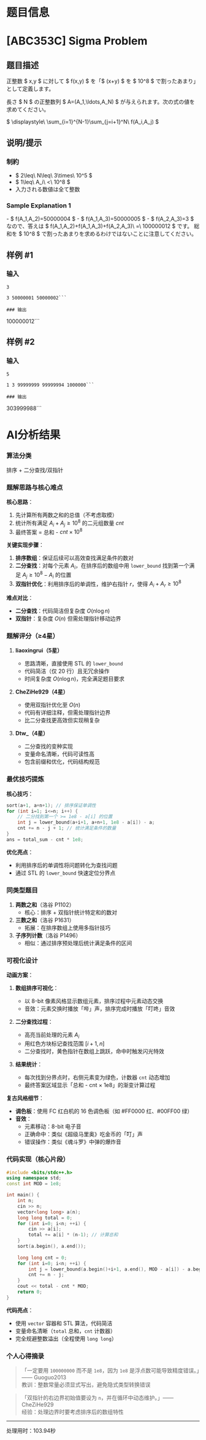 # 题目信息

# [ABC353C] Sigma Problem

## 题目描述

[problemUrl]: https://atcoder.jp/contests/abc353/tasks/abc353_c

正整数 $ x,y $ に対して $ f(x,y) $ を「$ (x+y) $ を $ 10^8 $ で割ったあまり」として定義します。

長さ $ N $ の正整数列 $ A=(A_1,\ldots,A_N) $ が与えられます。次の式の値を求めてください。

$ \displaystyle\ \sum_{i=1}^{N-1}\sum_{j=i+1}^N\ f(A_i,A_j) $

## 说明/提示

### 制約

- $ 2\leq\ N\leq\ 3\times\ 10^5 $
- $ 1\leq\ A_i\ <\ 10^8 $
- 入力される数値は全て整数
 
### Sample Explanation 1

\- $ f(A_1,A_2)=50000004 $ - $ f(A_1,A_3)=50000005 $ - $ f(A_2,A_3)=3 $ なので、答えは $ f(A_1,A_2)+f(A_1,A_3)+f(A_2,A_3)\ =\ 100000012 $ です。 総和を $ 10^8 $ で割ったあまりを求めるわけではないことに注意してください。

## 样例 #1

### 输入

```
3

3 50000001 50000002```

### 输出

```
100000012```

## 样例 #2

### 输入

```
5

1 3 99999999 99999994 1000000```

### 输出

```
303999988```

# AI分析结果



### 算法分类  
排序 + 二分查找/双指针

### 题解思路与核心难点  
**核心思路**：  
1. 先计算所有两数之和的总值（不考虑取模）  
2. 统计所有满足 $A_i + A_j \geq 10^8$ 的二元组数量 $cnt$  
3. 最终答案 = 总和 - $cnt \times 10^8$  

**关键实现步骤**：  
1. **排序数组**：保证后续可以高效查找满足条件的数对  
2. **二分查找**：对每个元素 $A_i$，在排序后的数组中用 `lower_bound` 找到第一个满足 $A_j \geq 10^8 - A_i$ 的位置  
3. **双指针优化**：利用排序后的单调性，维护右指针 $r$，使得 $A_i + A_r \geq 10^8$  

**难点对比**：  
- **二分查找**：代码简洁但复杂度 $O(n \log n)$  
- **双指针**：复杂度 $O(n)$ 但需处理指针移动边界  

### 题解评分（≥4星）  
1. **liaoxingrui（5星）**  
   - 思路清晰，直接使用 STL 的 `lower_bound`  
   - 代码简洁（仅 20 行）且无冗余操作  
   - 时间复杂度 $O(n \log n)$，完全满足题目要求  

2. **CheZiHe929（4星）**  
   - 使用双指针优化至 $O(n)$  
   - 代码有详细注释，但需处理指针边界  
   - 比二分查找更高效但实现稍复杂  

3. **Dtw_（4星）**  
   - 二分查找的变种实现  
   - 变量命名清晰，代码可读性高  
   - 包含前缀和优化，代码结构规范  

### 最优技巧提炼  
**核心技巧**：  
```cpp
sort(a+1, a+n+1); // 排序保证单调性
for (int i=1; i<=n; i++) {
    // 二分找到第一个 >= 1e8 - a[i] 的位置
    int j = lower_bound(a+i+1, a+n+1, 1e8 - a[i]) - a;
    cnt += n - j + 1; // 统计满足条件的数量
}
ans = total_sum - cnt * 1e8;
```  
**优化亮点**：  
- 利用排序后的单调性将问题转化为查找问题  
- 通过 STL 的 `lower_bound` 快速定位分界点  

### 同类型题目  
1. **两数之和**（洛谷 P1102）  
   - 核心：排序 + 双指针统计特定和的数对  
2. **三数之和**（洛谷 P1631）  
   - 拓展：在排序数组上使用多指针技巧  
3. **子序列计数**（洛谷 P1496）  
   - 相似：通过排序预处理后统计满足条件的区间  

### 可视化设计  
**动画方案**：  
1. **数组排序可视化**：  
   - 以 8-bit 像素风格显示数组元素，排序过程中元素动态交换  
   - 音效：元素交换时播放「哔」声，排序完成时播放「叮咚」音效  

2. **二分查找过程**：  
   - 高亮当前处理的元素 $A_i$  
   - 用红色方块标记查找范围 $[i+1, n]$  
   - 二分查找时，黄色指针在数组上跳跃，命中时触发闪光特效  

3. **结果统计**：  
   - 每次找到分界点时，右侧元素变为绿色，计数器 `cnt` 动态增加  
   - 最终答案区域显示「总和 - cnt × 1e8」的渐变计算过程  

**复古风格细节**：  
- **调色板**：使用 FC 红白机的 16 色调色板（如 #FF0000 红、#00FF00 绿）  
- **音效**：  
  - 元素移动：8-bit 电子音  
  - 正确命中：类似《超级马里奥》吃金币的「叮」声  
  - 错误操作：类似《魂斗罗》中弹的爆炸音  

### 代码实现（核心片段）  
```cpp
#include <bits/stdc++.h>
using namespace std;
const int MOD = 1e8;

int main() {
    int n;
    cin >> n;
    vector<long long> a(n);
    long long total = 0;
    for (int i=0; i<n; ++i) {
        cin >> a[i];
        total += a[i] * (n-1); // 计算总和
    }
    sort(a.begin(), a.end());
    
    long long cnt = 0;
    for (int i=0; i<n; ++i) {
        int j = lower_bound(a.begin()+i+1, a.end(), MOD - a[i]) - a.begin();
        cnt += n - j;
    }
    cout << total - cnt * MOD;
    return 0;
}
```  

**代码亮点**：  
- 使用 `vector` 容器和 STL 算法，代码简洁  
- 变量命名清晰（`total` 总和，`cnt` 计数器）  
- 完全规避整数溢出（全程使用 `long long`）  

### 个人心得摘录  
> 「一定要用 `100000000` 而不是 `1e8`，因为 `1e8` 是浮点数可能导致精度错误。」—— Guoguo2013  
> 教训：整数常量必须显式写出，避免隐式类型转换错误  

> 「双指针的右边界初始值要设为 `n`，并在循环中动态维护。」—— CheZiHe929  
> 经验：处理边界时要考虑排序后的数组特性

---
处理用时：103.94秒